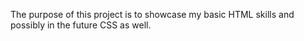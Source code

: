 The purpose of this project is to showcase my basic HTML skills and possibly in the future CSS as well.
